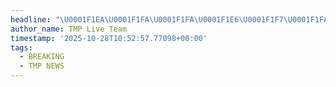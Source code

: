 ```yaml
---
headline: "\U0001F1EA\U0001F1FA\U0001F1FA\U0001F1E6\U0001F1F7\U0001F1FA The EU's intention to use illegally frozen Russian assets could lead to a direct conflict with Russia and \"become a prelude to war\" — victor Orbán"
author_name: TMP Live Team
timestamp: '2025-10-28T10:52:57.77098+00:00'
tags:
  - BREAKING
  - TMP NEWS
---
```


